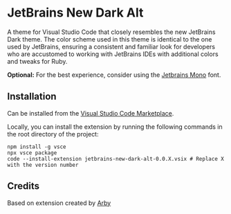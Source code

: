 # JetBrains New Dark Alt
A theme for Visual Studio Code that closely resembles the new JetBrains Dark theme. The color scheme used in this theme is identical to the one used by JetBrains, ensuring a consistent and familiar look for developers who are accustomed to working with JetBrains IDEs with additional colors and tweaks for Ruby.

**Optional:** For the best experience, consider using the [Jetbrains Mono](https://www.jetbrains.com/lp/mono/) font.

## Installation

Can be installed from the [Visual Studio Code Marketplace](https://marketplace.visualstudio.com/items?itemName=bitswapper.jetbrains-new-dark-alt).

Locally, you can install the extension by running the following commands in the root directory of the project:

    npm install -g vsce
    npx vsce package
	code --install-extension jetbrains-new-dark-alt-0.0.X.vsix # Replace X with the version number


## Credits

Based on extension created by [Arby](https://github.com/mobalti)